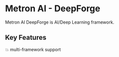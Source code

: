 # Metron AI - DeepForge

Metron AI DeepForge is AI/Deep Learning framework.

## Key Features

:boom: multi-framework support